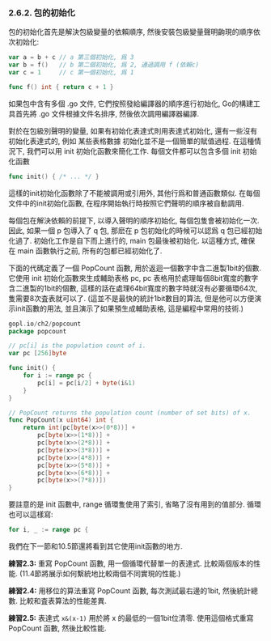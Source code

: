 ### 2.6.2. 包的初始化

包的初始化首先是解決包級變量的依賴順序, 然後安裝包級變量聲明齣現的順序依次初始化:

```Go
var a = b + c // a 第三個初始化, 爲 3
var b = f()   // b 第二個初始化, 爲 2, 通過調用 f (依賴c)
var c = 1     // c 第一個初始化, 爲 1

func f() int { return c + 1 }
```

如果包中含有多個 .go 文件, 它們按照發給編譯器的順序進行初始化, Go的構建工具首先將 .go 文件根據文件名排序, 然後依次調用編譯器編譯.

對於在包級別聲明的變量, 如果有初始化表達式則用表達式初始化, 還有一些沒有初始化表達式的, 例如 某些表格數據 初始化並不是一個簡單的賦值過程. 在這種情況下, 我們可以用 init 初始化函數來簡化工作. 每個文件都可以包含多個 init 初始化函數

```Go
func init() { /* ... */ }
```

這樣的init初始化函數除了不能被調用或引用外, 其他行爲和普通函數類似. 在每個文件中的init初始化函數, 在程序開始執行時按照它們聲明的順序被自動調用.

每個包在解決依賴的前提下, 以導入聲明的順序初始化, 每個包隻會被初始化一次.  因此, 如果一個 p 包導入了 q 包, 那麽在 p 包初始化的時候可以認爲 q 包已經初始化過了. 初始化工作是自下而上進行的, main 包最後被初始化. 以這種方式, 確保 在 main 函數執行之前, 所有的包都已經初始化了.

下面的代碼定義了一個 PopCount 函數, 用於返迴一個數字中含二進製1bit的個數. 它使用 init 初始化函數來生成輔助表格 pc, pc 表格用於處理每個8bit寬度的數字含二進製的1bit的個數, 這樣的話在處理64bit寬度的數字時就沒有必要循環64次, 隻需要8次査表就可以了. (這並不是最快的統計1bit數目的算法, 但是他可以方便演示init函數的用法, 並且演示了如果預生成輔助表格, 這是編程中常用的技術.)

```Go
gopl.io/ch2/popcount
package popcount

// pc[i] is the population count of i.
var pc [256]byte

func init() {
	for i := range pc {
		pc[i] = pc[i/2] + byte(i&1)
	}
}

// PopCount returns the population count (number of set bits) of x.
func PopCount(x uint64) int {
	return int(pc[byte(x>>(0*8))] +
		pc[byte(x>>(1*8))] +
		pc[byte(x>>(2*8))] +
		pc[byte(x>>(3*8))] +
		pc[byte(x>>(4*8))] +
		pc[byte(x>>(5*8))] +
		pc[byte(x>>(6*8))] +
		pc[byte(x>>(7*8))])
}
```

要註意的是 init 函數中, range 循環隻使用了索引, 省略了沒有用到的值部分.
循環也可以這樣寫:

```Go
for i, _ := range pc {
```

我們在下一節和10.5節還將看到其它使用init函數的地方.

**練習2.3:** 重寫 PopCount 函數, 用一個循環代替單一的表達式. 比較兩個版本的性能. (11.4節將展示如何繫統地比較兩個不同實現的性能.)

**練習2.4:** 用移位的算法重寫 PopCount 函數, 每次測試最右邊的1bit, 然後統計總數. 比較和査表算法的性能差異.

**練習2.5:** 表達式 `x&(x-1)` 用於將 x 的最低的一個1bit位清零. 使用這個格式重寫 PopCount 函數, 然後比較性能.

